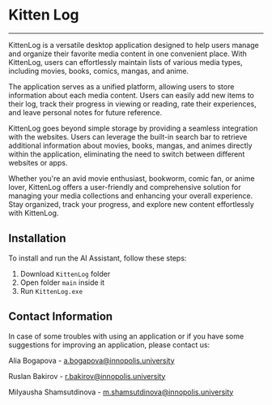 # Kitten Log

***

KittenLog is a versatile desktop application designed to help users manage and organize their favorite media content in one convenient place. With KittenLog, users can effortlessly maintain lists of various media types, including movies, books, comics, mangas, and anime. 

The application serves as a unified platform, allowing users to store information about each media content. Users can easily add new items to their log, track their progress in viewing or reading, rate their experiences, and leave personal notes for future reference.

KittenLog goes beyond simple storage by providing a seamless integration with the websites. Users can leverage the built-in search bar to retrieve additional information about movies, books, mangas, and animes directly within the application, eliminating the need to switch between different websites or apps.

Whether you're an avid movie enthusiast, bookworm, comic fan, or anime lover, KittenLog offers a user-friendly and comprehensive solution for managing your media collections and enhancing your overall experience. Stay organized, track your progress, and explore new content effortlessly with KittenLog. 

## Installation

To install and run the AI Assistant, follow these steps:

1. Download `KittenLog` folder
2. Open folder `main` inside it
3. Run `KittenLog.exe`

## Contact Information
In case of some troubles with using an application or if you have some suggestions for improving an application, please contact us:

Alia Bogapova - a.bogapova@innopolis.university

Ruslan Bakirov - r.bakirov@innopolis.university

Milyausha Shamsutdinova - m.shamsutdinova@innopolis.university
